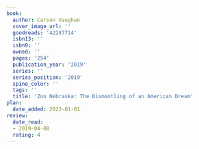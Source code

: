 ```yaml
---
book:
  author: Carson Vaughan
  cover_image_url: ''
  goodreads: '42287714'
  isbn13: ''
  isbn9: ''
  owned: ''
  pages: '254'
  publication_year: '2019'
  series: ''
  series_position: '2019'
  spine_color: ''
  tags: ''
  title: 'Zoo Nebraska: The Dismantling of an American Dream'
plan:
  date_added: 2023-01-01
review:
  date_read:
  - 2019-04-08
  rating: 4
---
```

